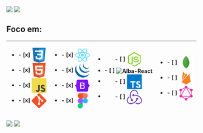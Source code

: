 <div>
<img height="180em"  src="https://github-readme-stats.vercel.app/api?username=rodrigozegobia&theme=react&hide=c">
<img height="180em"  src="https://github-readme-stats.vercel.app/api/top-langs/?username=rodrigozegobia&theme=react&hide=c">
<h2>Foco em:</h2>
<table>
<thead>
<tr>
<th>
<ul>
<li> - [x] <img align="center" alt="Alba-CSS" height="40" width="40" src="https://raw.githubusercontent.com/devicons/devicon/master/icons/css3/css3-original.svg" style="max-        width: 100%;"></li>
<li> - [x] <img align="center" alt="HTML" height="40" width="40" src="https://raw.githubusercontent.com/devicons/devicon/master/icons/html5/html5-original.svg" style="max-width:    100%;"></li>
<li> - [x] <img align="center" alt="Js" height="40" width="40" src="https://raw.githubusercontent.com/devicons/devicon/master/icons/javascript/javascript-original.svg" style="max-      width: 100%;"></li>
<li> - [x] <img align="center" alt="Alba-React" height="40" width="40" src="https://raw.githubusercontent.com/devicons/devicon/1119b9f84c0290e0f0b38982099a2bd027a48bf1/icons/git/git-original.svg" style="max-    width: 100%;"></li>
 </ul>
</th>
 <th>
<ul>
 <li> - [x] <img align="center" alt="Alba-React" height="40" width="40" src="https://raw.githubusercontent.com/devicons/devicon/master/icons/react/react-original.svg" style="max-    width: 100%;"></li>
<li> - [x] <img align="center" alt="Alba-CSS" height="40" width="40" src="https://raw.githubusercontent.com/devicons/devicon/1119b9f84c0290e0f0b38982099a2bd027a48bf1/icons/jquery/jquery-original.svg" style="max-        width: 100%;"></li>
<li> - [x] <img align="center" alt="HTML" height="40" width="40" src="https://raw.githubusercontent.com/devicons/devicon/1119b9f84c0290e0f0b38982099a2bd027a48bf1/icons/bootstrap/bootstrap-original.svg" style="max-width:    100%;"></li>
<li> - [x] <img align="center" alt="Js" height="40" width="40" src="https://raw.githubusercontent.com/devicons/devicon/1119b9f84c0290e0f0b38982099a2bd027a48bf1/icons/figma/figma-original.svg" style="max-      width: 100%;"></li>
 </ul>
</th>
<th>
<ul>
<li> - [ ] <img align="center" alt="HTML" height="40" width="40" src="https://raw.githubusercontent.com/devicons/devicon/1119b9f84c0290e0f0b38982099a2bd027a48bf1/icons/nodejs/nodejs-original.svg" style="max-width:    100%;"></li>
<li> - [ ] <img align="center" alt="Alba-React" height="40" width="40" src="https://user-images.githubusercontent.com/11978772/40430986-a0eb7b92-5e63-11e8-80eb-43fe07f664a6.png" style="max-    width: 100%;"></li>
<li> - [ ] <img align="center" alt="Js" height="40" width="40" src="https://raw.githubusercontent.com/devicons/devicon/1119b9f84c0290e0f0b38982099a2bd027a48bf1/icons/typescript/typescript-original.svg" style="max-      width: 100%;"></li>
 <li> - [ ] <img align="center" alt="Js" height="40" width="40" src="https://raw.githubusercontent.com/devicons/devicon/1119b9f84c0290e0f0b38982099a2bd027a48bf1/icons/redux/redux-original.svg" style="max-      width: 100%;"></li>
 </ul>
</th>
<th>
<ul>
<li> - [ ] <img align="center" alt="Alba-CSS" height="40" width="40" src="https://raw.githubusercontent.com/devicons/devicon/1119b9f84c0290e0f0b38982099a2bd027a48bf1/icons/mongodb/mongodb-original.svg" style="max-        width: 100%;"></li>
<li> - [ ] <img align="center" alt="HTML" height="40" width="40" src="https://raw.githubusercontent.com/devicons/devicon/1119b9f84c0290e0f0b38982099a2bd027a48bf1/icons/firebase/firebase-plain.svg" style="max-width:    100%;"></li>
<li> - [ ] <img align="center" alt="Js" height="40" width="40" src="https://raw.githubusercontent.com/devicons/devicon/1119b9f84c0290e0f0b38982099a2bd027a48bf1/icons/graphql/graphql-plain.svg" style="max-      width: 100%;"></li>
 </ul>
</th>
</thead>
</table>
<div>
<a href="https://www.linkedin.com/in/rodrigozegobia" rel="nofollow"><img src="https://camo.githubusercontent.com/c00f87aeebbec37f3ee0857cc4c20b21fefde8a96caf4744383ebfe44a47fe3f/68747470733a2f2f696d672e736869656c64732e696f2f62616467652f2d4c696e6b6564496e2d2532333030373742353f7374796c653d666f722d7468652d6261646765266c6f676f3d6c696e6b6564696e266c6f676f436f6c6f723d7768697465" data-canonical-src="https://img.shields.io/badge/-LinkedIn-%230077B5?style=for-the-badge&amp;logo=linkedin&amp;logoColor=white" style="max-width: 100%;"></a>
<a href="mailto:rodrigozegobia@gmail.com"><img src="https://camo.githubusercontent.com/927d6b3961fa048ff7303daf291cb5869dfa25018997cf8c1373c2f6a85b1458/68747470733a2f2f696d672e736869656c64732e696f2f62616467652f2d476d61696c2d2532333333333f7374796c653d666f722d7468652d6261646765266c6f676f3d676d61696c266c6f676f436f6c6f723d7768697465" data-canonical-src="https://img.shields.io/badge/-Gmail-%23333?style=for-the-badge&amp;logo=gmail&amp;logoColor=white" style="max-width: 100%;"></a>
</div>
</div>
